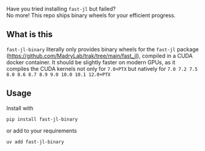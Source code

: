 Have you tried installing `fast-jl` but failed?  
No more! This repo ships binary wheels for your efficient progress.
## What is this
`fast-jl-binary` literally only provides binary wheels for the `fast-jl` package (https://github.com/MadryLab/trak/tree/main/fast_jl), compiled in a CUDA docker container. It should be slightly faster on modern GPUs, as it compiles the CUDA kernels not only for `7.0+PTX` but natively for `7.0 7.2 7.5 8.0 8.6 8.7 8.9 9.0 10.0 10.1 12.0+PTX`
## Usage
Install with
```
pip install fast-jl-binary
```
or add to your requirements
```
uv add fast-jl-binary
```
